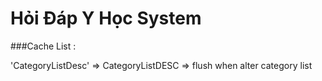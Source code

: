 # Hỏi Đáp Y Học System


###Cache List :

'CategoryListDesc' => CategoryListDESC => flush when alter category list